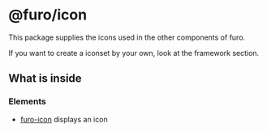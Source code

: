 # @furo/icon

This package supplies the icons used in the other components of furo.

If you want to create a iconset by your own, look at the framework section.

## What is inside

### Elements

- [furo-icon](https://components.furo.pro/?t=FuroIcon) displays an icon
